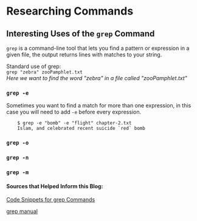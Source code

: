 # Researching Commands
## Interesting Uses of the `grep` Command ##
`grep` is a command-line tool that lets you find a pattern or expression in a given file, the output returns lines with matches to your string.<br> 

Standard use of grep: <br>
`grep "zebra" zooPamphlet.txt` <br>
_Here we want to find the word "zebra" in a file called "zooPamphlet.txt"_ <br>

### `grep -e`
Sometimes you want to find a match for more than one expression, in this case you will need to add `-e` before every expression. 

        $ grep -e "bomb" -e "flight" chapter-2.txt
        Islam, and celebrated recent suicide `red` bomb
    
    
### `grep -o`
### `grep -n`
### `grep -m`
#### Sources that Helped Inform this Blog:

[Code Snippets for grep Commands](https://www.makeuseof.com/grep-command-practical-examples/) <br>

[grep manual](https://ss64.com/bash/grep.html)

